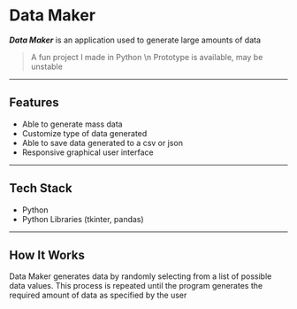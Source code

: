 # Data Maker

***Data Maker*** is an application used to generate large amounts of data  


> A fun project I made in Python \n Prototype is available, may be unstable

---

## **Features**

- Able to generate mass data
- Customize type of data generated
- Able to save data generated to a csv or json
- Responsive graphical user interface

---

## **Tech Stack**

- Python
- Python Libraries (tkinter, pandas)

---

## **How It Works**

Data Maker generates data by randomly selecting from a list of possible data values. This process is repeated until
the program generates the required amount of data as specified by the user  

